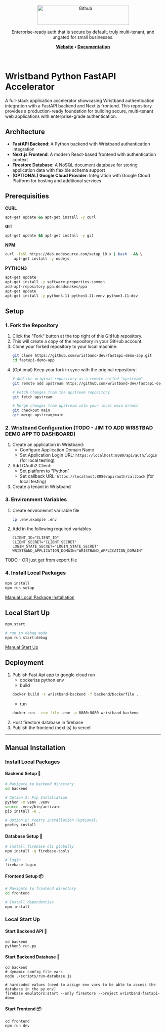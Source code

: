 <div align="center">
  <a href="https://wristband.dev">
    <picture>
      <img src="https://assets.wristband.dev/images/email_branding_logo_v1.png" alt="Github" width="297" height="64">
    </picture>
  </a>
  <p align="center">
    Enterprise-ready auth that is secure by default, truly multi-tenant, and ungated for small businesses.
  </p>
  <p align="center">
    <b>
      <a href="https://wristband.dev">Website</a> •
      <a href="https://docs.wristband.dev">Documentation</a>
    </b>
  </p>
</div>

<br/>


# Wristband Python FastAPI Accelerator


A full-stack application accelerator showcasing Wristband authentication integration with a FastAPI backend and Next.js frontend. This repository provides a production-ready foundation for building secure, multi-tenant web applications with enterprise-grade authentication.


## Architecture

- **FastAPI Backend**: A Python backend with Wristband authentication integration
- **Next.js Frontend**: A modern React-based frontend with authentication context
- **Firestore Database**: A NoSQL document database for storing application data with flexible schema support
- **(OPTIONAL) Google Cloud Provider**: Integration with Google Cloud Platform for hosting and additional services

## Prerequisities

**CURL**
```bash
apt-get update && apt-get install -y curl
```
**GIT**
```bash
apt-get update && apt-get install -y git
```
**NPM**
```bash
curl -fsSL https://deb.nodesource.com/setup_18.x | bash - && \
    apt-get install -y nodejs
```
**PYTHON3**
```bash
apt-get update
apt-get install -y software-properties-common
add-apt-repository ppa:deadsnakes/ppa
apt-get update
apt-get install -y python3.11 python3.11-venv python3.11-dev
```


## Setup

### 1. Fork the Repository

1. Click the "Fork" button at the top right of this GitHub repository.
2. This will create a copy of the repository in your GitHub account.
3. Clone your forked repository to your local machine:
   ```bash
   git clone https://github.com/wristband-dev/fastapi-demo-app.git
   cd fastapi-demo-app
   ```
4. (Optional) Keep your fork in sync with the original repository:
   ```bash
   # Add the original repository as a remote called "upstream"
   git remote add upstream https://github.com/wristband-dev/fastapi-demo-app.git
   
   # Fetch changes from the upstream repository
   git fetch upstream
   
   # Merge changes from upstream into your local main branch
   git checkout main
   git merge upstream/main
   ```


### 2. Wristband Configuration (TODO - JIM TO ADD WRISTBAD DEMO APP TO DASHBOARD)
1. Create an application in Wristband:
   - Configure Application Domain Name
   - Set Application Login URL: `https://localhost:8080/api/auth/login` (for local testing)
2. Add OAuth2 Client:
   - Set platform to "Python"
   - Set callback URL: `https://localhost:8080/api/auth/callback` (for local testing)
3. Create a tenant in Wristband


### 3. Environment Variables
1. Create environemnt varirable file
   ```bash
   cp .env.example .env
   ```
2. Add in the following required variables
   ```
   CLIENT_ID="CLIENT_ID"
   CLIENT_SECRET="CLIENT_SECRET"
   LOGIN_STATE_SECRET="LOGIN_STATE_SECRET"
   WRISTBAND_APPLICATION_DOMAIN="WRISTBAND_APPLICATION_DOMAIN"
   ```

   
TODO - OR just get from export file

### 4. Install Local Packages
```bash
npm install
npm run setup
```
[Manual Local Package Installation](#install-local-packages)



## Local Start Up
```bash
npm start

# run in debug mode
npm run start:debug
```
[Manual Start Up](#local-start-up)



## Deployment
   1. Publish Fast Api app to google cloud run
      - dockerize python env
      - build
      ```bash
      docker build -t wristband-backend -f backend/Dockerfile .
      ```
      - run 
      ```bash
      docker run --env-file .env -p 8080:8080 wristband-backend
      ```
   2. Host firestore database in firebase
   3. Publish the frontend (next js) to vercel


---


## Manual Installation
### Install Local Packages
#### Backend Setup 🐍
```bash
# Navigate to backend directory
cd backend

# Option A: Pip Installation
python -m venv .venv
source .venv/bin/activate
pip install -e .

# Option B: Poetry Installation (Optional)
poetry install
```
#### Database Setup 📀
```bash
# install firebase cli globally
npm install -g firebase-tools

# login
firebase login
```
#### Frontend Setup 📦
```bash
# Navigate to frontend directory
cd frontend

# Install dependencies
npm install
```
### Local Start Up
#### Start Backend API 🐍
```
cd backend
python3 run.py
```
#### Start Backend Database 📀
```
cd backend
# dynamic config file vars
node ./scripts/run-database.js

# hardcoded values (need to assign env vars to be able to access the database in the py env)
firebase emulators:start --only firestore --project wristband-fastapi-demo
```
#### Start Frontend 📦
```
cd frontend
npm run dev
```